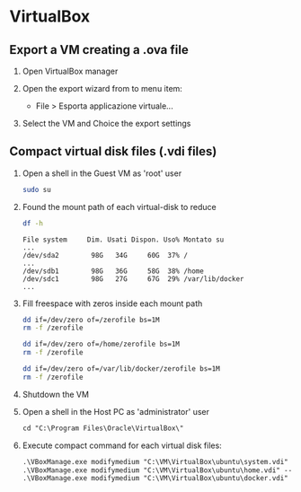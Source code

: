 # VirtualBox

## Export a VM creating a .ova file

1. Open VirtualBox manager

2. Open the export wizard from to menu item:

   - File > Esporta applicazione virtuale...

3. Select the VM and Choice the export settings

## Compact virtual disk files (.vdi files)

1. Open a shell in the Guest VM as 'root' user

   ```bash
   sudo su
   ```

2. Found the mount path of each virtual-disk to reduce

   ```bash
   df -h
   ```

   ```console
   File system     Dim. Usati Dispon. Uso% Montato su
   ...
   /dev/sda2        98G   34G     60G  37% /
   ...
   /dev/sdb1        98G   36G     58G  38% /home
   /dev/sdc1        98G   27G     67G  29% /var/lib/docker
   ...
   ```

3. Fill freespace with zeros inside each mount path

   ```bash
   dd if=/dev/zero of=/zerofile bs=1M
   rm -f /zerofile
   ```

   ```bash
   dd if=/dev/zero of=/home/zerofile bs=1M
   rm -f /zerofile
   ```

   ```bash
   dd if=/dev/zero of=/var/lib/docker/zerofile bs=1M
   rm -f /zerofile
   ```

4. Shutdown the VM

5. Open a shell in the Host PC as 'administrator' user

   ```ps
   cd "C:\Program Files\Oracle\VirtualBox\"
   ```

6. Execute compact command for each virtual disk files:

   ```ps
   .\VBoxManage.exe modifymedium "C:\VM\VirtualBox\ubuntu\system.vdi" --compact
   .\VBoxManage.exe modifymedium "C:\VM\VirtualBox\ubuntu\home.vdi" --compact
   .\VBoxManage.exe modifymedium "C:\VM\VirtualBox\ubuntu\docker.vdi" --compact
   ```
